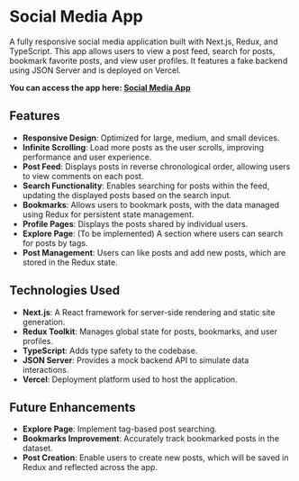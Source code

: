 # Social Media App

A fully responsive social media application built with Next.js, Redux, and TypeScript. This app allows users to view a post feed, search for posts, bookmark favorite posts, and view user profiles. It features a fake backend using JSON Server and is deployed on Vercel.

**You can access the app here: [Social Media App](https://a-sehriyaroglu-social-media-app.vercel.app/)**

## Features

- **Responsive Design**: Optimized for large, medium, and small devices.
- **Infinite Scrolling**: Load more posts as the user scrolls, improving performance and user experience.
- **Post Feed**: Displays posts in reverse chronological order, allowing users to view comments on each post.
- **Search Functionality**: Enables searching for posts within the feed, updating the displayed posts based on the search input.
- **Bookmarks**: Allows users to bookmark posts, with the data managed using Redux for persistent state management.
- **Profile Pages**: Displays the posts shared by individual users.
- **Explore Page**: (To be implemented) A section where users can search for posts by tags.
- **Post Management**: Users can like posts and add new posts, which are stored in the Redux state.

## Technologies Used

- **Next.js**: A React framework for server-side rendering and static site generation.
- **Redux Toolkit**: Manages global state for posts, bookmarks, and user profiles.
- **TypeScript**: Adds type safety to the codebase.
- **JSON Server**: Provides a mock backend API to simulate data interactions.
- **Vercel**: Deployment platform used to host the application.

## Future Enhancements

- **Explore Page**: Implement tag-based post searching.
- **Bookmarks Improvement**: Accurately track bookmarked posts in the dataset.
- **Post Creation**: Enable users to create new posts, which will be saved in Redux and reflected across the app.

